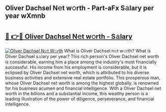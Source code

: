 ## Oliver Dachsel N𝚎t w𝚘rth - Part-aFx S𝚊lary per year wXmnb

# <h2><a href="http://gc2lej.nevu.top/?p=Oliver+Dachsel">🔗 👉🔴 Oliver Dachsel N𝚎t w𝚘rth - S𝚊lary</a></h2>

[![Oliver Dachsel N𝚎t W𝚘rth](https://i.imgur.com/Oavwk0R.jpeg)](http://gc2lej.nevu.top/?p=Oliver+Dachsel)
What is Oliver Dachsel n𝚎t w𝚘rth? What is Oliver Dachsel s𝚊lary per year?
This rich person's Oliver Dachsel net worth is considerable, earning him a place among the industry's most financially successful. His income from his employment is considerable, but it is eclipsed by Oliver Dachsel net worth, which is attributed to his diverse business activities and extensive real estate portfolio. This prosperous man, whose Oliver Dachsel net worth is among the highest globally, is renowned for his business acumen and financial intelligence. With a Oliver Dachsel net worth in the billions and a substantial income, this wealthy person is a leading illustration of the power of diligence, perseverance, and financial intelligence.
